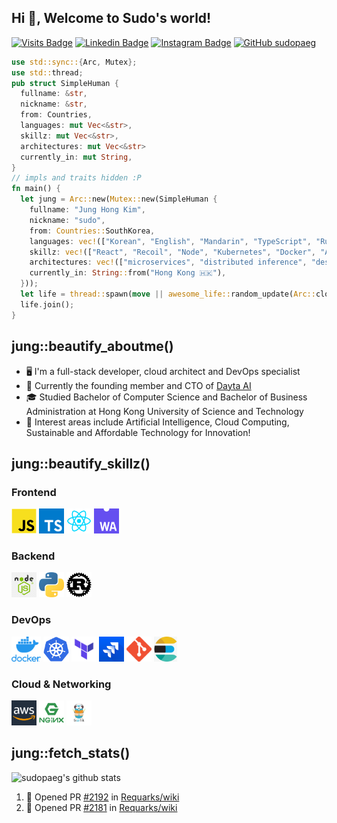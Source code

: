 ## Hi 👋, Welcome to Sudo's world!

[![Visits Badge](https://badges.pufler.dev/visits/sudopaeg/sudopaeg)](https://badges.pufler.dev)
[![Linkedin Badge](https://img.shields.io/badge/-JungHongKim-blue?style=flat-square&logo=Linkedin&logoColor=white&link=https://www.linkedin.com/in/junghongkim/)](https://www.linkedin.com/in/junghongkim/)
[![Instagram Badge](https://img.shields.io/badge/-sudopaeg-dd2a7b?style=flat-square&logo=Instagram&logoColor=white&link=https://www.instagram.com/sudopaeg/)](https://www.instagram.com/sudopaeg/)
[![GitHub sudopaeg](https://img.shields.io/github/followers/sudopaeg?label=follow&style=social)](https://github.com/sudopaeg)
</br>

```rust
use std::sync::{Arc, Mutex};
use std::thread;
pub struct SimpleHuman {
  fullname: &str,
  nickname: &str,
  from: Countries,
  languages: mut Vec<&str>,
  skillz: mut Vec<&str>,
  architectures: mut Vec<&str>
  currently_in: mut String,
}
// impls and traits hidden :P
fn main() {
  let jung = Arc::new(Mutex::new(SimpleHuman {
    fullname: "Jung Hong Kim",
    nickname: "sudo",
    from: Countries::SouthKorea,
    languages: vec!(["Korean", "English", "Mandarin", "TypeScript", "Rust", "Python", "Go", "C#"]),
    skillz: vec!(["React", "Recoil", "Node", "Kubernetes", "Docker", "AWS", "ElasticSearch", "Terraform", "Git", "Jira", "Xamarin"]),
    architectures: vec!(["microservices", "distributed inference", "design thinking", "event-driven"]),
    currently_in: String::from("Hong Kong 🇭🇰"),
  }));
  let life = thread::spawn(move || awesome_life::random_update(Arc::clone(&jung)));
  life.join();
}
```

## jung::beautify_aboutme()

- 🖥 I'm a full-stack developer, cloud architect and DevOps specialist
- 💼 Currently the founding member and CTO of [Dayta AI](https://dayta.ai)
- 🎓 Studied Bachelor of Computer Science and Bachelor of Business Administration at Hong Kong University of Science and Technology
- 🤖 Interest areas include Artificial Intelligence, Cloud Computing, Sustainable and Affordable Technology for Innovation!

## jung::beautify_skillz()

### Frontend

<p>
  <img height="40" src="./assets/javascript.png" alt="JavaScript">
  <img height="40" src="./assets/typescript.png" alt="TypeScript">
  <img height="40" src="./assets/react.webp" alt="React.js">
  <img height="40" src="./assets/wasm.png" alt="WebAssembly">
</p>

### Backend

<p>
  <img height="40" src="./assets/node.png" alt="Node.js">
  <img height="40" src="./assets/python.png" alt="Python">
  <img height="40" src="./assets/rust.png" alt="Rust">
</p>

### DevOps

<p>
  <img height="40" src="./assets/docker.png" alt="Docker">
  <img height="40" src="./assets/kubernetes.png" alt="Kubernetes">
  <img height="40" src="./assets/terraform.png" alt="Terraform">
  <img height="40" src="./assets/jira.png" alt="Jira">
  <img height="40" src="./assets/git.png" alt="Git">
  <img height="40" src="./assets/elasticsearch.png" alt="Elasticsearch">
</p>

### Cloud & Networking

<p>
  <img height="40" src="./assets/aws.png" alt="AWS">
  <img height="40" src="./assets/nginx.png" alt="Nginx">
  <img height="40" src="./assets/traefik.png" alt="Traefik">
</p>

## jung::fetch_stats()

![sudopaeg's github stats](https://github-readme-stats.vercel.app/api?username=sudopaeg&count_private=true&theme=gotham)

<!--START_SECTION:activity-->
1. 💪 Opened PR [#2192](https://github.com//Requarks/wiki/pull/2192) in [Requarks/wiki](https://github.com//Requarks/wiki)
2. 💪 Opened PR [#2181](https://github.com//Requarks/wiki/pull/2181) in [Requarks/wiki](https://github.com//Requarks/wiki)
<!--END_SECTION:activity-->
